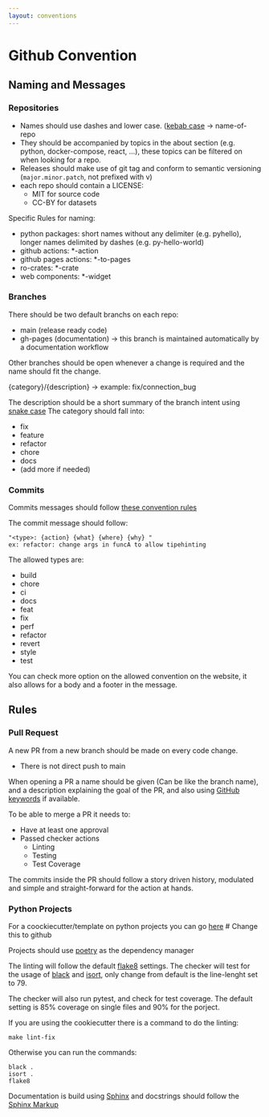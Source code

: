 ```yaml
---
layout: conventions
---
```


# Github Convention

## Naming and Messages

### Repositories

- Names should use dashes and lower case. ([kebab case]([http://example.com](https://en.wikipedia.org/wiki/Letter_case#Kebab_case)) -> name-of-repo
- They should be accompanied by topics in the about section (e.g. python, docker-compose, react, ...), these topics can be filtered on when looking for a repo.
- Releases should make use of git tag and conform to semantic versioning (`major.minor.patch`, not prefixed with v)
- each repo should contain a LICENSE:
  - MIT for source code 
  - CC-BY for datasets

Specific Rules for naming:
- python packages: short names without any delimiter (e.g. pyhello), longer names delimited by dashes (e.g. py-hello-world)
- github actions: *-action
- github pages actions: *-to-pages
- ro-crates: *-crate
- web components: *-widget


### Branches

There should be two default branchs on each repo:
- main (release ready code)
- gh-pages (documentation) -> this branch is maintained automatically by a documentation workflow

Other branches should be open whenever a change is required and the name should fit the change.

{category}/{description}  -> example:  fix/connection_bug

The description should be a short summary of the branch intent using [snake case](https://en.wikipedia.org/wiki/Letter_case#Snake_case)
The category should fall into:
- fix
- feature
- refactor
- chore
- docs
- (add more if needed)


### Commits

Commits messages should follow [these convention rules](https://www.conventionalcommits.org/en/v1.0.0/)

The commit message should follow:

    "<type>: {action} {what} {where} {why} "
    ex: refactor: change args in funcA to allow tipehinting

The allowed types are:
- build
- chore
- ci
- docs
- feat
- fix
- perf
- refactor
- revert
- style
- test

You can check more option on the allowed convention on the website, it also allows for a body and a footer in the message.

## Rules

### Pull Request

A new PR from a new branch should be made on every code change. 
- There is not direct push to main

When opening a PR a name should be given (Can be like the branch name), and a description explaining the goal of the PR, and also using [GitHub keywords](https://docs.github.com/en/get-started/writing-on-github/working-with-advanced-formatting/using-keywords-in-issues-and-pull-requests#linking-a-pull-request-to-an-issue) if available.

To be able to merge a PR it needs to:
- Have at least one approval
- Passed checker actions
    - Linting
    - Testing
    - Test Coverage

The commits inside the PR should follow a story driven history, modulated and simple and straight-forward for the action at hands.

### Python Projects

For a coockiecutter/template on python projects you can go [here](https://gitlab.vliz.be/datac/templating/cookiecutter-py-module) # Change this to github

Projects should use [poetry](https://python-poetry.org/docs/) as the dependency manager

The linting will follow the default [flake8](https://github.com/PyCQA/flake8) settings.
The checker will test for the usage of [black](https://github.com/psf/black) and [isort](https://github.com/PyCQA/isort), only change from default is the line-lenght set to 79.

The checker will also run pytest, and check for test coverage. The default setting is 85% coverage on single files and 90% for the porject.

If you are using the cookiecutter there is a command to do the linting:

    make lint-fix

Otherwise you can run the commands:

    black .
    isort .
    flake8
    


Documentation is build using [Sphinx](https://www.sphinx-doc.org/en/master/) and docstrings should follow the [Sphinx Markup](https://www.sphinx-doc.org/en/master/usage/restructuredtext/domains.html#python-signatures)